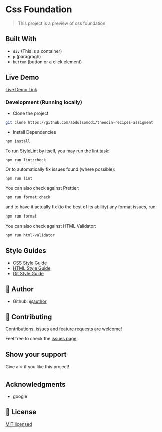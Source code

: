 # Css Foundation

> This project is a preview of css foundation

## Built With

- `div` (This is a container)
- `p` (paragragh)
- `button` (button or a click element)
## Live Demo

[Live Demo Link](https://theodin-recipes-assigment.netlify.app/)

### Development (Running locally)

- Clone the project

```bash
git clone https://github.com/abdulsomod1/theodin-recipes-assigment

```

- Install Dependencies

```bash
npm install
```

To run StyleLint by itself, you may run the lint task:

```bash
npm run lint:check
```

Or to automatically fix issues found (where possible):

```bash
npm run lint
```

You can also check against Prettier:

```bash
npm run format:check
```

and to have it actually fix (to the best of its ability) any format issues, run:

```bash
npm run format
```

You can also check against HTML Validator:

```bash
npm run html-validator
```

## Style Guides

- [CSS Style Guide](http://udacity.github.io/frontend-nanodegree-styleguide/css.html)
- [HTML Style Guide](http://udacity.github.io/frontend-nanodegree-styleguide/index.html)
- [Git Style Guide](https://udacity.github.io/git-styleguide/)

## 👤 Author

- Github: [@author](https://github.com/author)

## 🤝 Contributing

Contributions, issues and feature requests are welcome!

Feel free to check the [issues page](../../issues).

## Show your support

Give a ⭐️ if you like this project!

## Acknowledgments

- google

## 📝 License

[MIT licensed](./LICENSE)
